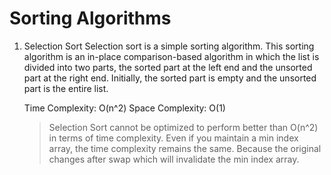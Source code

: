 # Sorting Algorithms

1. Selection Sort
   Selection sort is a simple sorting algorithm. This sorting algorithm is an in-place comparison-based algorithm in which the list is divided into two parts, the sorted part at the left end and the unsorted part at the right end. Initially, the sorted part is empty and the unsorted part is the entire list.

    Time Complexity: O(n^2)
    Space Complexity: O(1)

    > Selection Sort cannot be optimized to perform better than O(n^2) in terms of time complexity. Even if you maintain a min index array, the time complexity remains the same. Because the original changes after swap which will invalidate the min index array.

